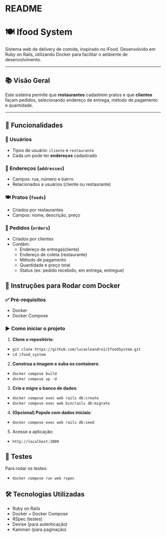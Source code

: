# README
# 🍽️ Ifood System

Sistema web de delivery de comida, inspirado no iFood. Desenvolvido em Ruby on Rails, utilizando Docker para facilitar o ambiente de desenvolvimento.

---

## 📚 Visão Geral

Este sistema permite que **restaurantes** cadastrem pratos e que **clientes** façam pedidos, selecionando endereço de entrega, método de pagamento e quantidade.

---

## 🧠 Funcionalidades

### 👥 Usuários
- Tipos de usuário: `cliente` e `restaurante`
- Cada um pode ter **endereços** cadastrado

### 📍 Endereços (`addresses`)
- Campos: rua, número e bairro
- Relacionados a usuários (cliente ou restaurante)

### 🍽️ Pratos (`foods`)
- Criados por restaurantes
- Campos: nome, descrição, preço

### 🛒 Pedidos (`orders`)
- Criados por clientes
- Contêm:
  - Endereço de entrega(cliente)
  - Endereço de coleta (restaurante)
  - Método de pagamento
  - Quantidade e preço total
  - Status (ex: pedido recebido, em entrega, entregue)

## 🐳 Instruções para Rodar com Docker

### ✅ Pré-requisitos

- Docker
- Docker Compose

### ▶️ Como iniciar o projeto

1. **Clone o repositório**:
 - `git clone https://github.com/lucasleandro1/IfoodSystem.git`
 - `cd ifood_system`

2. **Construa a imagem e suba os containers**:
  - `docker compose build`
  - `docker compose up -d`

3. **Crie e migre o banco de dados**:
  - `docker compose exec web rails db:create`
  - `docker compose exec web bin/rails db:migrate`

4. **(Opcional) Popule com dados iniciais**:
 - `docker compose exec web rails db:seed`

5. Acesse a aplicação:
  - `http://localhost:3000`

## 🧪 Testes

Para rodar os testes:
 - `docker compose run web rspec`

## 🛠️ Tecnologias Utilizadas

- Ruby on Rails
- Docker + Docker Compose
- RSpec (testes)
- Devise (para autenticação)
- Kaminari (para paginação)